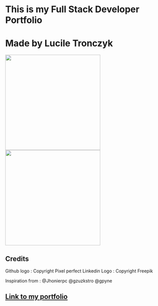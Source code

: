 # This is my Full Stack Developer Portfolio

# Made by Lucile Tronczyk

 <img src="https://res.cloudinary.com/dsioshcio/image/upload/v1679443342/Screenshot_2023-03-21_at_16.02.54_vec7zh.png" width="300px"/>
  <img src="https://res.cloudinary.com/dsioshcio/image/upload/v1679443355/Screenshot_2023-03-21_at_16.03.27_wvrzuv.png" width="300px"/>



## Credits

Github logo : Copyright Pixel perfect
Linkedin Logo : Copyright Freepik

Inspiration from :
@Jhonierpc
@gzuzkstro
@gpyne


## [Link to my portfolio](https://lucile-tech.com/)

